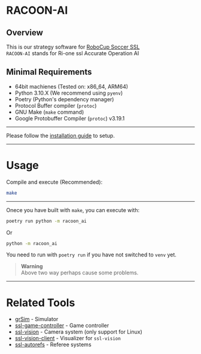 # RACOON-AI

## Overview

This is our strategy software for [RoboCup Soccer SSL](https://ssl.robocup.org/)  
`RACOON-AI` stands for Ri-one ssl Accurate Operation AI

## Minimal Requirements

- 64bit machienes (Tested on: x86_64, ARM64)
- Python 3.10.X (We recommend using `pyenv`)
- Poetry (Python's dependency manager)
- Protocol Buffer compiler (`protoc`)
- GNU Make (`make` command)
- Google Protobuffer Compiler (`protoc`) v3.19.1

---

Please follow the [installation guide](./INSTALL.md) to setup.

---

# Usage

Compile and execute (Recommended):

```bash
make
```

---

Onece you have built with `make`, you can execute with:

```bash
poetry run python -m racoon_ai
```

Or

```bash
python -m racoon_ai
```

You need to run with `poetry run` if you have not switched to `venv` yet.

> **Warning**  
> Above two way perhaps cause some problems.

---

# Related Tools

- [grSim](https://github.com/RoboCup-SSL/grSim) - Simulator 
- [ssl-game-controller](https://github.com/RoboCup-SSL/ssl-game-controller) - Game controller
- [ssl-vision](https://github.com/RoboCup-SSL/ssl-vision/wiki) - Camera system (only support for Linux)
- [ssl-vision-client](https://github.com/RoboCup-SSL/ssl-vision-client) - Visualizer for `ssl-vision`
- [ssl-autorefs](https://github.com/RoboCup-SSL/ssl-autorefs) - Referee systems
